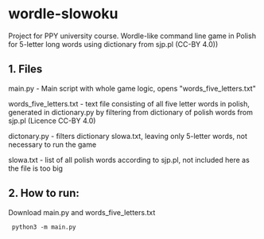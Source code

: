 # wordle-slowoku
Project for PPY university course. Wordle-like command line game in Polish for 5-letter long words using dictionary from sjp.pl (CC-BY 4.0))
## 1. Files

  main.py - Main script with whole game logic, opens "words_five_letters.txt"
  
  words_five_letters.txt - text file consisting of all five letter words in polish,
       generated in dictionary.py by filtering from dictionary of polish words from sjp.pl (Licence CC-BY 4.0)
       
  dictonary.py - filters dictionary slowa.txt, leaving only 5-letter words, not necessary to run the game
  
  slowa.txt - list of all polish words according to sjp.pl, not included here as the file is too big

## 2. How to run: 
Download main.py and words_five_letters.txt
   
   ` python3 -m main.py`
